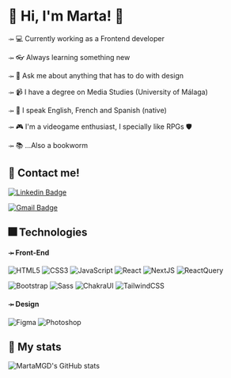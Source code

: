 # <b> :handshake: Hi, I'm Marta! :sunflower:  </b>
⤞ 💻 Currently working as a Frontend developer

⤞ :eyeglasses: Always learning something new

⤞ :art: Ask me about anything that has to do with design 

⤞ 📹 I have a degree on Media Studies (University of Málaga)

⤞ 💬 I speak English, French and Spanish (native)

⤞ 🎮 I'm a videogame enthusiast, I specially like RPGs 🛡️

⤞ 📚 ...Also a bookworm

## :speech_balloon: Contact me!

[![Linkedin Badge](https://img.shields.io/badge/-martagd96-blue?style=flat-square&logo=Linkedin&logoColor=white&link=https://www.linkedin.com/in/martagd96/)](https://www.linkedin.com/in/martagd96/)

[![Gmail Badge](https://img.shields.io/badge/-gonzalezduquemarta@gmail.com-c14438?style=flat-square&logo=Gmail&logoColor=white&link=mailto:gonzalezduquemarta@gmail.com)](mailto:kanna6501@gmail.com)

## :fireworks: Technologies 
#### ⤞ Front-End
![HTML5](https://img.shields.io/badge/-HTML5-%23E44D27?style=flat-square&logo=html5&logoColor=ffffff)
![CSS3](https://img.shields.io/badge/-CSS3-%231572B6?style=flat-square&logo=css3)
![JavaScript](https://img.shields.io/badge/-JavaScript-%23F7DF1C?style=flat-square&logo=javascript&logoColor=000000&labelColor=%23F7DF1C&color=%23FFCE5A)
![React](https://img.shields.io/badge/-React-%23282C34?style=flat-square&logo=react)
![NextJS](https://img.shields.io/badge/-NextJS-%23282C34?style=flat-square&logo=nextjs)
![ReactQuery](https://img.shields.io/badge/-ReactQuery-%23282C34?style=flat-square&logo=ReactQueryUI&logoColor=red)


![Bootstrap](https://img.shields.io/badge/-Bootstrap-563D7C?style=flat-square&logo=bootstrap)
![Sass](https://img.shields.io/badge/-Sass-ff69b4?style=flat-square&logo=sass&logoColor=blueviolet)
![ChakraUI](https://img.shields.io/badge/-ChakraUI-%23282C34?style=flat-square&logo=ChakraUI&logoColor=teal)
![TailwindCSS](https://img.shields.io/badge/-TailwindCSS-%23282C34?style=flat-square&logo=TailwindCSS&logoColor=blue)

#### ⤞ Design
![Figma](https://img.shields.io/badge/-Figma-%23282C34?style=flat-square&logo=Figma&logoColor=fuchsia)
![Photoshop](https://img.shields.io/badge/-AdobePhotoshop-%23282C34?style=flat-square&logo=AdobePhotoshopCSS&logoColor=blue)

## :pushpin: My stats
![MartaMGD's GitHub stats](https://github-readme-stats.vercel.app/api?username=MartaMGD&show_icons=true&theme=dracula)
